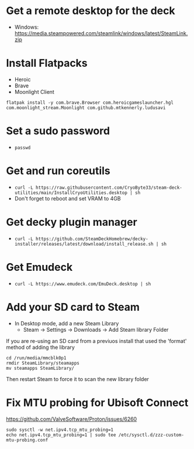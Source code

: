 # Get a remote desktop for the deck
* Windows: https://media.steampowered.com/steamlink/windows/latest/SteamLink.zip

# Install Flatpacks
* Heroic
* Brave
* Moonlight Client
```
flatpak install -y com.brave.Browser com.heroicgameslauncher.hgl com.moonlight_stream.Moonlight com.github.mtkennerly.ludusavi
```

# Set a sudo password
* `passwd`

# Get and run coreutils
* `curl -L https://raw.githubusercontent.com/CryoByte33/steam-deck-utilities/main/InstallCryoUtilities.desktop | sh`
* Don't forget to reboot and set VRAM to 4GB

# Get decky plugin manager
* `curl -L https://github.com/SteamDeckHomebrew/decky-installer/releases/latest/download/install_release.sh | sh`

# Get Emudeck
* `curl -L https://www.emudeck.com/EmuDeck.desktop | sh`

# Add your SD card to Steam
* In Desktop mode, add a new Steam Library
  - Steam -> Settings -> Downloads -> Add Steam library Folder

If you are re-using an SD card from a previuos install that used the 'format' method of adding the library
```
cd /run/media/mmcblk0p1
rmdir SteamLibrary/steamapps
mv steamapps SteamLibrary/
```
Then restart Steam to force it to scan the new library folder
  
# Fix MTU probing for Ubisoft Connect
https://github.com/ValveSoftware/Proton/issues/6260
```
sudo sysctl -w net.ipv4.tcp_mtu_probing=1
echo net.ipv4.tcp_mtu_probing=1 | sudo tee /etc/sysctl.d/zzz-custom-mtu-probing.conf
```
